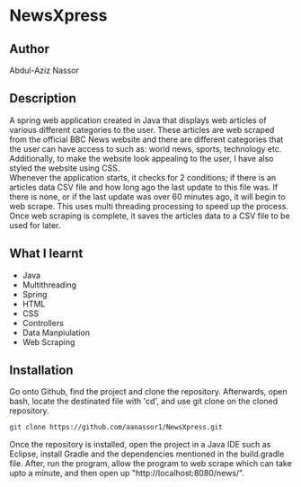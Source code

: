 # NewsXpress

## Author
Abdul-Aziz Nassor

## Description
A spring web application created in Java that displays web articles of various different categories to the user. These articles are web scraped from the official BBC News website and there are different categories that the user can have access to such as: world news, sports, technology etc. Additionally, to make the website look appealing to the user, I have also styled the website using CSS.  
Whenever the application starts, it checks for 2 conditions; if there is an articles data CSV file and how long ago the last update to this file was. If there is none, or if the last update was over 60 minutes ago, it will begin to web scrape. This uses multi threading processing to speed up the process.  
Once web scraping is complete, it saves the articles data to a CSV file to be used for later.  

## What I learnt
* Java
* Multithreading
* Spring
* HTML
* CSS
* Controllers
* Data Manpiulation
* Web Scraping
  
## Installation
Go onto Github, find the project and clone the repository.
Afterwards, open bash, locate the destinated file with 'cd', and use git clone on the cloned repository.

```bash
git clone https://github.com/aanassor1/NewsXpress.git
```

Once the repository is installed, open the project in a Java IDE such as Eclipse, install Gradle and the dependencies mentioned in the build.gradle file. After, run the program, allow the program to web scrape which can take upto a minute, and then open up "http://localhost:8080/news/".
